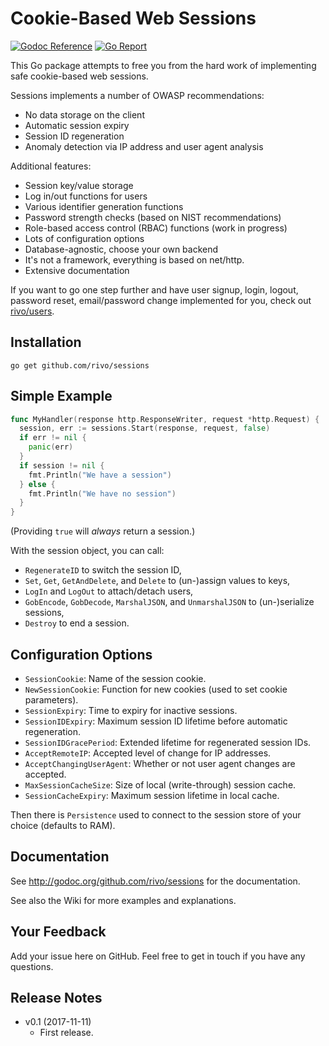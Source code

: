 # Cookie-Based Web Sessions

[![Godoc Reference](https://img.shields.io/badge/godoc-reference-blue.svg)](https://godoc.org/github.com/rivo/sessions)
[![Go Report](https://img.shields.io/badge/go%20report-A%2B-brightgreen.svg)](https://goreportcard.com/report/github.com/rivo/sessions)

This Go package attempts to free you from the hard work of implementing safe cookie-based web sessions.

Sessions implements a number of OWASP recommendations:

- No data storage on the client
- Automatic session expiry
- Session ID regeneration
- Anomaly detection via IP address and user agent analysis

Additional features:

- Session key/value storage
- Log in/out functions for users
- Various identifier generation functions
- Password strength checks (based on NIST recommendations)
- Role-based access control (RBAC) functions (work in progress)
- Lots of configuration options
- Database-agnostic, choose your own backend
- It's not a framework, everything is based on net/http.
- Extensive documentation

If you want to go one step further and have user signup, login, logout, password reset, email/password change implemented for you, check out [rivo/users](http://github.com/rivo/users).

## Installation

```
go get github.com/rivo/sessions
```

## Simple Example

```go
func MyHandler(response http.ResponseWriter, request *http.Request) {
  session, err := sessions.Start(response, request, false)
  if err != nil {
    panic(err)
  }
  if session != nil {
    fmt.Println("We have a session")
  } else {
    fmt.Println("We have no session")
  }
}
```

(Providing `true` will _always_ return a session.)

With the session object, you can call:

- `RegenerateID` to switch the session ID,
- `Set`, `Get`, `GetAndDelete`, and `Delete` to (un-)assign values to keys,
- `LogIn` and `LogOut` to attach/detach users,
- `GobEncode`, `GobDecode`, `MarshalJSON`, and `UnmarshalJSON` to (un-)serialize sessions,
- `Destroy` to end a session.

## Configuration Options

- `SessionCookie`: Name of the session cookie.
- `NewSessionCookie`: Function for new cookies (used to set cookie parameters).
- `SessionExpiry`: Time to expiry for inactive sessions.
- `SessionIDExpiry`: Maximum session ID lifetime before automatic regeneration.
- `SessionIDGracePeriod`: Extended lifetime for regenerated session IDs.
- `AcceptRemoteIP`: Accepted level of change for IP addresses.
- `AcceptChangingUserAgent`: Whether or not user agent changes are accepted.
- `MaxSessionCacheSize`: Size of local (write-through) session cache.
- `SessionCacheExpiry`: Maximum session lifetime in local cache.

Then there is `Persistence` used to connect to the session store of your choice (defaults to RAM).

## Documentation

See http://godoc.org/github.com/rivo/sessions for the documentation.

See also the Wiki for more examples and explanations.

## Your Feedback

Add your issue here on GitHub. Feel free to get in touch if you have any questions.

## Release Notes

- v0.1 (2017-11-11)
  - First release.
